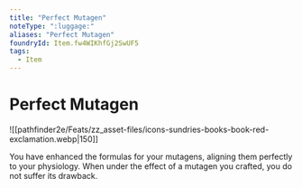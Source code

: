 ```yaml
---
title: "Perfect Mutagen"
noteType: ":luggage:"
aliases: "Perfect Mutagen"
foundryId: Item.fw4WIKhfGj2SwUF5
tags:
  - Item
---
```


# Perfect Mutagen
![[pathfinder2e/Feats/zz_asset-files/icons-sundries-books-book-red-exclamation.webp|150]]

You have enhanced the formulas for your mutagens, aligning them perfectly to your physiology. When under the effect of a mutagen you crafted, you do not suffer its drawback.
